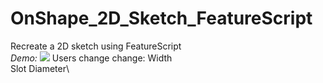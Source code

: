 # OnShape_2D_Sketch_FeatureScript
Recreate a 2D sketch using FeatureScript\
*Demo:*
![](images/plate.gif)
Users change change:
Width\
Slot Diameter\
